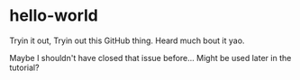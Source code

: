 # hello-world
Tryin it out, 
Tryin out this GitHub thing.
Heard much bout it yao.

Maybe I shouldn't have closed that issue before... Might be used later in the tutorial?
